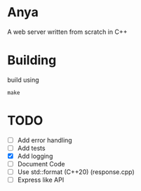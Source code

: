 # Anya

A web server written from scratch in C++

# Building

build using

```shell
make
```

# TODO

- [ ] Add error handling
- [ ] Add tests
- [x] Add logging
- [ ] Document Code
- [ ] Use std::format (C++20) (response.cpp)
- [ ] Express like API